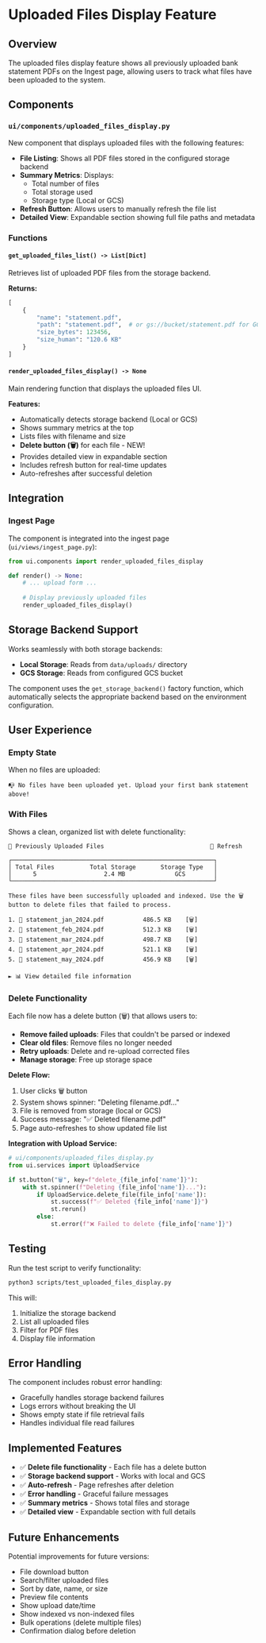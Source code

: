 # Uploaded Files Display Feature

## Overview
The uploaded files display feature shows all previously uploaded bank statement PDFs on the Ingest page, allowing users to track what files have been uploaded to the system.

## Components

### `ui/components/uploaded_files_display.py`
New component that displays uploaded files with the following features:

- **File Listing**: Shows all PDF files stored in the configured storage backend
- **Summary Metrics**: Displays:
  - Total number of files
  - Total storage used
  - Storage type (Local or GCS)
- **Refresh Button**: Allows users to manually refresh the file list
- **Detailed View**: Expandable section showing full file paths and metadata

### Functions

#### `get_uploaded_files_list() -> List[Dict]`
Retrieves list of uploaded PDF files from the storage backend.

**Returns:**
```python
[
    {
        "name": "statement.pdf",
        "path": "statement.pdf",  # or gs://bucket/statement.pdf for GCS
        "size_bytes": 123456,
        "size_human": "120.6 KB"
    }
]
```

#### `render_uploaded_files_display() -> None`
Main rendering function that displays the uploaded files UI.

**Features:**
- Automatically detects storage backend (Local or GCS)
- Shows summary metrics at the top
- Lists files with filename and size
- **Delete button (🗑️)** for each file - NEW!
- Provides detailed view in expandable section
- Includes refresh button for real-time updates
- Auto-refreshes after successful deletion

## Integration

### Ingest Page
The component is integrated into the ingest page (`ui/views/ingest_page.py`):

```python
from ui.components import render_uploaded_files_display

def render() -> None:
    # ... upload form ...
    
    # Display previously uploaded files
    render_uploaded_files_display()
```

## Storage Backend Support
Works seamlessly with both storage backends:
- **Local Storage**: Reads from `data/uploads/` directory
- **GCS Storage**: Reads from configured GCS bucket

The component uses the `get_storage_backend()` factory function, which automatically selects the appropriate backend based on the environment configuration.

## User Experience

### Empty State
When no files are uploaded:
```
📭 No files have been uploaded yet. Upload your first bank statement above!
```

### With Files
Shows a clean, organized list with delete functionality:
```
📁 Previously Uploaded Files                              🔄 Refresh

┌─────────────────────────────────────────────────────────┐
│ Total Files          Total Storage       Storage Type   │
│      5                   2.4 MB              GCS        │
└─────────────────────────────────────────────────────────┘

These files have been successfully uploaded and indexed. Use the 🗑️ button to delete files that failed to process.

1. 📄 statement_jan_2024.pdf           486.5 KB    [🗑️]
2. 📄 statement_feb_2024.pdf           512.3 KB    [🗑️]
3. 📄 statement_mar_2024.pdf           498.7 KB    [🗑️]
4. 📄 statement_apr_2024.pdf           521.1 KB    [🗑️]
5. 📄 statement_may_2024.pdf           456.9 KB    [🗑️]

► 📊 View detailed file information
```

### Delete Functionality

Each file now has a delete button (🗑️) that allows users to:
- **Remove failed uploads**: Files that couldn't be parsed or indexed
- **Clear old files**: Remove files no longer needed
- **Retry uploads**: Delete and re-upload corrected files
- **Manage storage**: Free up storage space

**Delete Flow:**
1. User clicks 🗑️ button
2. System shows spinner: "Deleting filename.pdf..."
3. File is removed from storage (local or GCS)
4. Success message: "✅ Deleted filename.pdf"
5. Page auto-refreshes to show updated file list

**Integration with Upload Service:**
```python
# ui/components/uploaded_files_display.py
from ui.services import UploadService

if st.button("🗑️", key=f"delete_{file_info['name']}"):
    with st.spinner(f"Deleting {file_info['name']}..."):
        if UploadService.delete_file(file_info['name']):
            st.success(f"✅ Deleted {file_info['name']}")
            st.rerun()
        else:
            st.error(f"❌ Failed to delete {file_info['name']}")
```

## Testing

Run the test script to verify functionality:

```bash
python3 scripts/test_uploaded_files_display.py
```

This will:
1. Initialize the storage backend
2. List all uploaded files
3. Filter for PDF files
4. Display file information

## Error Handling

The component includes robust error handling:
- Gracefully handles storage backend failures
- Logs errors without breaking the UI
- Shows empty state if file retrieval fails
- Handles individual file read failures

## Implemented Features

- ✅ **Delete file functionality** - Each file has a delete button
- ✅ **Storage backend support** - Works with local and GCS
- ✅ **Auto-refresh** - Page refreshes after deletion
- ✅ **Error handling** - Graceful failure messages
- ✅ **Summary metrics** - Shows total files and storage
- ✅ **Detailed view** - Expandable section with full details

## Future Enhancements

Potential improvements for future versions:
- File download button
- Search/filter uploaded files
- Sort by date, name, or size
- Preview file contents
- Show upload date/time
- Show indexed vs non-indexed files
- Bulk operations (delete multiple files)
- Confirmation dialog before deletion

